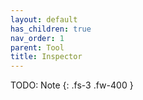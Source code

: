 ```yaml
---
layout: default
has_children: true
nav_order: 1
parent: Tool
title: Inspector
---
```


TODO: Note
{: .fs-3 .fw-400 }
